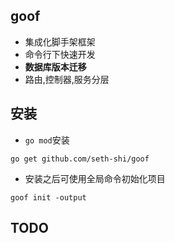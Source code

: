 ## goof 
* 集成化脚手架框架
* 命令行下快速开发
* **数据库版本迁移**
* 路由,控制器,服务分层

## 安装
* `go mod`安装

`go get github.com/seth-shi/goof`
* 安装之后可使用全局命令初始化项目

`goof init -output`

## TODO